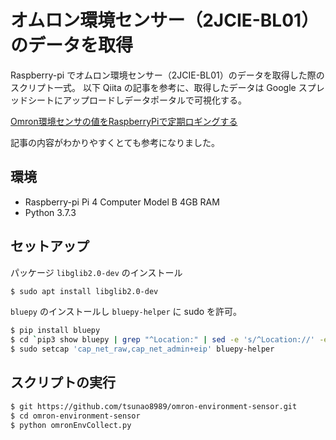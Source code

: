 # オムロン環境センサー（2JCIE-BL01）のデータを取得
Raspberry-pi でオムロン環境センサー（2JCIE-BL01）のデータを取得した際のスクリプト一式。
以下 Qiita の記事を参考に、取得したデータは Google スプレッドシートにアップロードしデータポータルで可視化する。

[Omron環境センサの値をRaspberryPiで定期ロギングする](https://qiita.com/c60evaporator/items/ed2ffde4c87001111c12)

記事の内容がわかりやすくとても参考になりました。

## 環境
- Raspberry-pi Pi 4 Computer Model B 4GB RAM
- Python 3.7.3


## セットアップ
パッケージ `libglib2.0-dev` のインストール

```bash
$ sudo apt install libglib2.0-dev
```

`bluepy` のインストールし `bluepy-helper` に sudo を許可。
``` bash
$ pip install bluepy
$ cd `pip3 show bluepy | grep "^Location:" | sed -e 's/^Location://' -e 's/^ //' -e 's/ $//'`/bluepy
$ sudo setcap 'cap_net_raw,cap_net_admin+eip' bluepy-helper
```

## スクリプトの実行
``` bash
$ git https://github.com/tsunao8989/omron-environment-sensor.git
$ cd omron-environment-sensor
$ python omronEnvCollect.py
```
